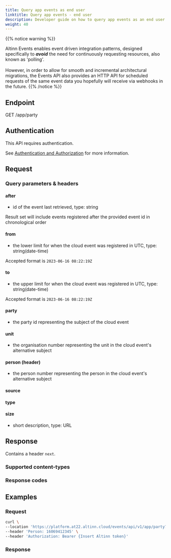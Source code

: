 ```yaml
---
title: Query app events as end user
linktitle: Query app events - end user
description: Developer guide on how to query app events as an end user or end user system
weight: 40
---
```


{{% notice warning %}}

Altinn Events enables event driven integration patterns, designed specifically to ***avoid*** the need for 
continuously requesting resources, also known as 'polling'. <br/> <br/>
However, in order to allow for smooth and incremental architectural migrations, 
the Events API also provides an HTTP API for scheduled requests of the same event data you hopefully
will receive via webhooks in the future.
{{% /notice %}}


## Endpoint

GET /app/party 

## Authentication 

This API requires authentication.

See [Authentication and Authorization](../../../api/#authentication--authorization) for more information.


## Request

### Query parameters & headers

#### after
- id of the event last retrieved, type: string

Result set will include events registered after the provided event id in chronological order

#### from
- the lower limit for when the cloud event was registered in UTC, type: string(date-time)
  
Accepted format is  `2023-06-16 08:22:19Z`

#### to
- the upper limit for when the cloud event was registered in UTC, type: string(date-time)
  
Accepted format is  `2023-06-16 08:22:19Z`

#### party
- the party id representing the subject of the cloud event

#### unit
- the organisation number representing the unit in the cloud event's alternative subject

#### person (header)
- the person number representing the person in the cloud event's alternative subject

#### source

#### type
#### size
- short description, type: URL


## Response

Contains a header `next`. 

### Supported content-types

### Response codes


## Examples

### Request
```bash
curl \
--location 'https://platform.at22.altinn.cloud/events/api/v1/app/party?after=5b9a8887-0023-4f07-8791-d98e15a3542b' \
--header 'Person: 16069412345' \
--header 'Authorization: Bearer {Insert Altinn token}'
```
### Response

